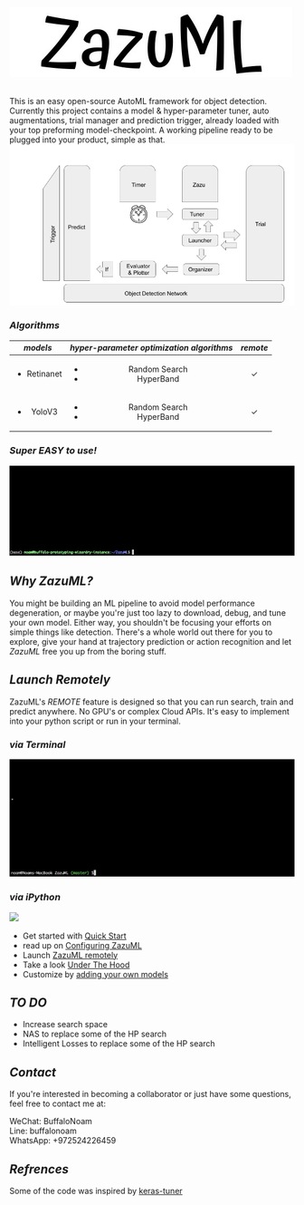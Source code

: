 ![Logo](./images/ZazuML.jpeg)
<br/><br/>   

This is an easy open-source AutoML framework for object detection. Currently this project contains a 
model & hyper-parameter tuner, auto augmentations, trial manager and prediction trigger, already loaded with your top preforming 
model-checkpoint. A working pipeline ready to be plugged into your product, simple as that.
![](./images/zazuml_diagram.png)

### *Algorithms*

| *models* | *hyper-parameter optimization algorithms* | *remote*
| :----:         |     :----:      |    :----:      |
|  <ul><li>Retinanet</li></ul>    | <ul><li>Random Search</li><li>HyperBand</li></ul>     | &#10003; |
|  <ul><li>YoloV3</li></ul>    | <ul><li>Random Search</li><li>HyperBand</li></ul>     | &#10003; |
### *Super EASY to use!*

![](./images/running_zazu_search2.gif)  

## *Why ZazuML?*
You might be building an ML pipeline to avoid model performance degeneration, or maybe you're just too lazy to download, 
debug, and tune your own model. Either way, you shouldn't be focusing your efforts on simple things like detection. There's
a whole world out there for you to explore, give your hand at trajectory prediction or action recognition and let *ZazuML*
free you up from the boring stuff.

## *Launch Remotely*
ZazuML's *REMOTE* feature is designed so that you can run search, train and predict anywhere. No GPU's or complex Cloud APIs.
It's easy to implement into your python script or run in your terminal.

### *via Terminal* 
![](./images/zazu_remote_search.gif)

### *via iPython*
![](./images/zazu_via_sdk.gif)

- Get started with [Quick Start](DOCS/GETTINGSTARTED.md)
- read up on [Configuring ZazuML](DOCS/CONFIGURINGZAZU.md)
- Launch [ZazuML remotely](DOCS/REMOTEZAZU.md)
- Take a look [Under The Hood](DOCS/UNDERTHEHOOD.md)
- Customize by [adding your own models](DOCS/ADDINGMODELS.md)


## *TO DO*

- Increase search space
- NAS to replace some of the HP search
- Intelligent Losses to replace some of the HP search

## *Contact*

If you're interested in becoming a collaborator or just have some questions, feel free to contact me at:

WeChat: BuffaloNoam   
Line: buffalonoam   
WhatsApp: +972524226459   

## *Refrences*

Some of the code was inspired by [keras-tuner](https://github.com/keras-team/keras-tuner)